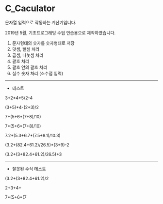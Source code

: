 # C_Caculator

문자열 입력으로 작동하는 계산기입니다.

2019년 5월, 기초프로그래밍 수업 연습용으로 제작하였습니다.

1. 문자형태의 숫자를 숫자형태로 저장
2. 덧셈, 뺄셈 처리
3. 곱셈, 나눗셈 처리
4. 괄호 처리
5. 괄호 안의 괄호 처리
6. 실수 숫자 처리 (소수점 입력)
---
* 테스트

3+2*4+5/2-4

(3+5)*4-(2+3)/2

7+(5+6*(7+8)/10)

7*(5+6*(7+8)/10)

7.2*(5.3+6.7*(7.5+8.1)/10.3)

(3.2+(82.4+61.2)/26.5)*(3+9)-2

(3.2+(3+82.4+61.2)/26.5)+3

---
* 잘못된 수식 테스트

(3.2+(3+82.4+61.2)/2

2+3+4+

7*(5+6*(7
